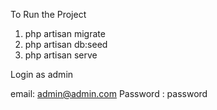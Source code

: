 To Run the Project

1) php artisan migrate
2) php artisan db:seed
3) php artisan serve

Login as admin


email: admin@admin.com
Password : password

